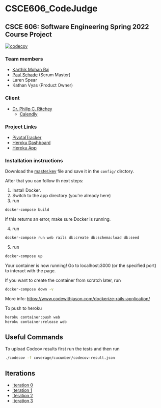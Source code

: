 # CSCE606_CodeJudge

## CSCE 606: Software Engineering Spring 2022 Course Project

[![codecov](https://codecov.io/gh/the-raj/CSCE606_CodeJudge/branch/master/graph/badge.svg?token=D2208TK6ZW)](https://codecov.io/gh/the-raj/CSCE606_CodeJudge)

### Team members

- [Karthik Mohan Raj](https://www.linkedin.com/in/the-raj)
- [Paul Schade](https://people.tamu.edu/~pascha/) (Scrum Master)
- Laren Spear
- Kathan Vyas (Product Owner)

### Client

- [Dr. Philip C. Ritchey](https://people.engr.tamu.edu/pcr/index.html)
  - [Calendly](https://calendly.com/pcr/15-min-office-hours-appointment)

### Project Links

- [PivotalTracker](https://www.pivotaltracker.com/n/projects/2555182)
- [Heroku Dashboard](https://dashboard.heroku.com/apps/csce606-codejudge)
- [Heroku App](https://csce606-codejudge.herokuapp.com)

### Installation instructions

<!-- First rename the file `.env.example` to `.env` and fill in the missing parameters from the Drive. -->

Download the [master.key](https://drive.google.com/file/d/1Ev6fz1ax5-DNLO8t26obGikVIG6K-t4T/view?usp=sharing) file and save it in the `config/` dirctory.

After that you can follow th next steps:

1. Install Docker.
2. Switch to the app directory (you're already here)
3. run

```sh
docker-compose build
```

If this returns an error, make sure Docker is running.

4. run

```sh
docker-compose run web rails db:create db:schema:load db:seed
```

5. run

```sh
docker-compose up
```

Your container is now running!
Go to localhost:3000 (or the specified port) to interact with the page.

If you want to create the container from scratch later, run

```sh
docker-compose down -v
```

More info: https://www.codewithjason.com/dockerize-rails-application/

To push to heroku

```sh
heroku container:push web
heroku container:release web
```

## Useful Commands
To upload Codcov results first run the tests and then run

```sh
./codecov -f coverage/cucumber/codecov-result.json
```


## Iterations

- [Iteration 0](https://github.com/the-raj/CSCE606_CodeJudge/blob/master/documentation/Spring2022/i0.tar)
- [Iteration 1](https://github.com/the-raj/CSCE606_CodeJudge/blob/master/documentation/Spring2022/i1.tar)
- [Iteration 2](https://github.com/the-raj/CSCE606_CodeJudge/blob/master/documentation/Spring2022/i2.tar)
- [Iteration 3](https://github.com/the-raj/CSCE606_CodeJudge/blob/master/documentation/Spring2022/i3.tar)
